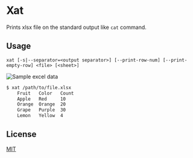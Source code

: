 # Xat

Prints xlsx file on the standard output like `cat` command.

## Usage

```
xat [-s|--separator=<output separator>] [--print-row-num] [--print-empty-row] <file> [<sheet>]
```

![Sample excel data](https://user-images.githubusercontent.com/30518877/56023471-dc814a80-5d48-11e9-8a50-d05809c976fa.png)

```sh
$ xat /path/to/file.xlsx
    Fruit   Color   Count
    Apple   Red     10
    Orange  Orange  20
    Grape   Purple  30
    Lemon   Yellow  4
```

## License

[MIT](https://github.com/niumlaque/xat/blob/master/LICENCE)
